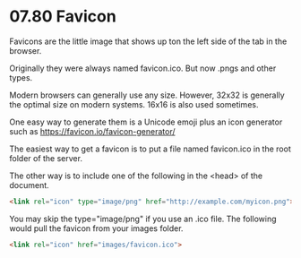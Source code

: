 # 07.80 Favicon

Favicons are the little image that shows up ton the left side of the tab in the browser. 

Originally they were always named favicon.ico.  But now .pngs and other types.

Modern browsers can generally use any size.  However, 32x32 is generally the optimal size on modern systems. 16x16 is also used sometimes.

One easy way to generate them is a Unicode emoji plus an icon generator such as https://favicon.io/favicon-generator/

The easiest way to get a favicon is to put a file named favicon.ico in the root folder of the server.

The other way is to include one of the following in the &lt;head> of the document.

```html
<link rel="icon" type="image/png" href="http://example.com/myicon.png">
```

You may skip the type="image/png" if you use an .ico file.  The following would pull the favicon from your images folder.

```html
<link rel="icon" href="images/favicon.ico">
```
